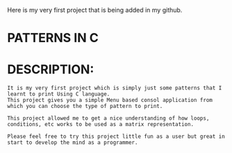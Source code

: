 Here is my very first project that is being added in my github.
# PATTERNS IN C

# DESCRIPTION:
    It is my very first project which is simply just some patterns that I learnt to print Using C language.
    This project gives you a simple Menu based consol application from which you can choose the type of pattern to print.

    This project allowed me to get a nice understanding of how loops, conditions, etc works to be used as a matrix representation.

    Please feel free to try this project little fun as a user but great in start to develop the mind as a programmer.

